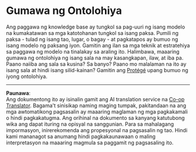 <!--
CO_OP_TRANSLATOR_METADATA:
{
  "original_hash": "a057a8604f3976c3e309884453f1fad0",
  "translation_date": "2025-08-28T02:35:50+00:00",
  "source_file": "lessons/2-Symbolic/assignment.md",
  "language_code": "tl"
}
-->
# Gumawa ng Ontolohiya

Ang paggawa ng knowledge base ay tungkol sa pag-uuri ng isang modelo na kumakatawan sa mga katotohanan tungkol sa isang paksa. Pumili ng paksa - tulad ng isang tao, lugar, o bagay - at pagkatapos ay bumuo ng isang modelo ng paksang iyon. Gamitin ang ilan sa mga teknik at estratehiya sa paggawa ng modelo na tinalakay sa araling ito. Halimbawa, maaaring gumawa ng ontolohiya ng isang sala na may kasangkapan, ilaw, at iba pa. Paano naiiba ang sala sa kusina? Sa banyo? Paano mo malalaman na ito ay isang sala at hindi isang silid-kainan? Gamitin ang [Protégé](https://protege.stanford.edu/) upang bumuo ng iyong ontolohiya.

---

**Paunawa**:  
Ang dokumentong ito ay isinalin gamit ang AI translation service na [Co-op Translator](https://github.com/Azure/co-op-translator). Bagama't sinisikap naming maging tumpak, pakitandaan na ang mga awtomatikong pagsasalin ay maaaring maglaman ng mga pagkakamali o hindi pagkakatugma. Ang orihinal na dokumento sa kanyang katutubong wika ang dapat ituring na opisyal na sanggunian. Para sa mahalagang impormasyon, inirerekomenda ang propesyonal na pagsasalin ng tao. Hindi kami mananagot sa anumang hindi pagkakaunawaan o maling interpretasyon na maaaring magmula sa paggamit ng pagsasaling ito.